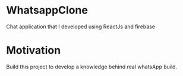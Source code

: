# WhatsappClone
Chat application that I developed using ReactJs and firebase
# Motivation
Build this project to develop a knowledge behind real whatsApp build.

